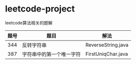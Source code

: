 # leetcode-project
leetcode算法相关的题解

|题号|题目|解法|
|---|----|----|
|344|反转字符串|ReverseString.java|
|387|字符串中的第一个唯一字符|FirstUniqChar.java|

